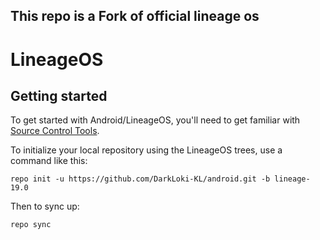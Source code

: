 ## This repo is a Fork of official lineage os ##

LineageOS
===========

Getting started
---------------

To get started with Android/LineageOS, you'll need to get familiar with [Source Control Tools](https://source.android.com/setup/develop).

To initialize your local repository using the LineageOS trees, use a command like this:
```
repo init -u https://github.com/DarkLoki-KL/android.git -b lineage-19.0
```
Then to sync up:
```
repo sync
```
